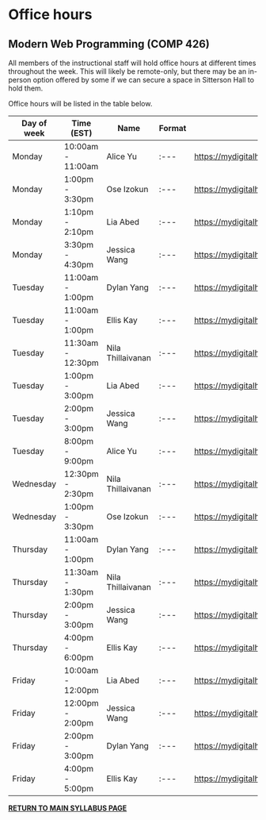 # Office hours

## Modern Web Programming (COMP 426)

All members of the instructional staff will hold office hours at different times throughout the week. 
This will likely be remote-only, but there may be an in-person option offered by some if we can secure a space in Sitterson Hall to hold them.

Office hours will be listed in the table below.

| Day of week | Time (EST) | Name | Format | Location | 
| --- | --- | --- | --- | --- |
| Monday | 10:00am - 11:00am | Alice Yu |:--- | https://mydigitalhand.org/enrollment/34131 |
| Monday | 1:00pm - 3:30pm | Ose Izokun |:--- | https://mydigitalhand.org/enrollment/34131 |
| Monday | 1:10pm - 2:10pm | Lia Abed |:--- | https://mydigitalhand.org/enrollment/34131 |
| Monday | 3:30pm - 4:30pm | Jessica Wang |:--- | https://mydigitalhand.org/enrollment/34131 |
| Tuesday | 11:00am - 1:00pm | Dylan Yang | :--- | https://mydigitalhand.org/enrollment/34131 |
| Tuesday | 11:00am - 1:00pm | Ellis Kay | :--- | https://mydigitalhand.org/enrollment/34131 |
| Tuesday | 11:30am - 12:30pm | Nila Thillaivanan | :--- | https://mydigitalhand.org/enrollment/34131 |
| Tuesday | 1:00pm - 3:00pm | Lia Abed | :--- | https://mydigitalhand.org/enrollment/34131 |
| Tuesday | 2:00pm - 3:00pm | Jessica Wang | :--- | https://mydigitalhand.org/enrollment/34131 |
| Tuesday | 8:00pm - 9:00pm | Alice Yu | :--- | https://mydigitalhand.org/enrollment/34131 |
| Wednesday | 12:30pm - 2:30pm | Nila Thillaivanan | :--- | https://mydigitalhand.org/enrollment/34131 |
| Wednesday | 1:00pm - 3:30pm | Ose Izokun | :--- | https://mydigitalhand.org/enrollment/34131 |
| Thursday | 11:00am - 1:00pm | Dylan Yang | :--- | https://mydigitalhand.org/enrollment/34131 |
| Thursday | 11:30am - 1:30pm | Nila Thillaivanan | :--- | https://mydigitalhand.org/enrollment/34131 |
| Thursday | 2:00pm - 3:00pm | Jessica Wang | :--- | https://mydigitalhand.org/enrollment/34131 |
| Thursday | 4:00pm - 6:00pm | Ellis Kay | :--- | https://mydigitalhand.org/enrollment/34131 |
| Friday | 10:00am - 12:00pm | Lia Abed | :--- | https://mydigitalhand.org/enrollment/34131 |
| Friday | 12:00pm - 2:00pm | Jessica Wang | :--- | https://mydigitalhand.org/enrollment/34131 |
| Friday | 2:00pm - 3:00pm | Dylan Yang | :--- | https://mydigitalhand.org/enrollment/34131 |
| Friday | 4:00pm - 5:00pm | Ellis Kay | :--- | https://mydigitalhand.org/enrollment/34131 |

[**RETURN TO MAIN SYLLABUS PAGE**](https://github.com/comp426-2022-fall/syllabus/blob/main/README.md#instructional-staff)
